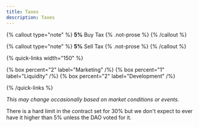 ```yaml
---
title: Taxes
description: Taxes
---
```


{% callout type="note" %}
**5%** Buy Tax  {% .not-prose %}
{% /callout %}

{% callout type="note" %}
**5%** Sell Tax  {% .not-prose %}
{% /callout %}

{% quick-links width="150" %}

{% box percent="2" label="Marketing" /%}
{% box percent="1" label="Liquidity" /%}
{% box percent="2" label="Development" /%}

{% /quick-links %}

*This may change occasionally based on market conditions or events.*  

There is a hard limit in the contract set for 30% but we don't expect to ever have it higher than 5% unless the DAO voted for it.
